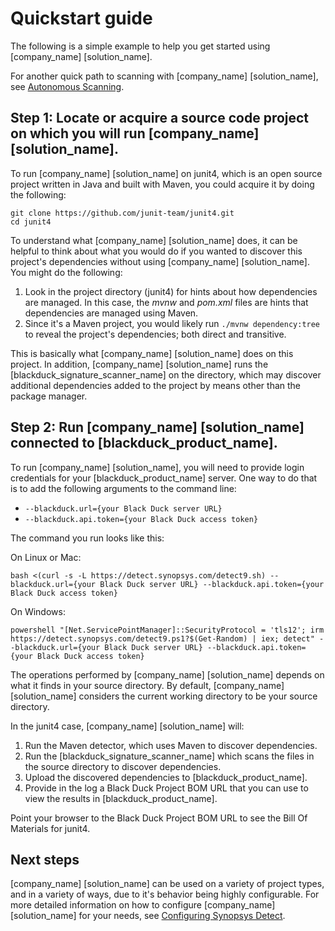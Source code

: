 # Quickstart guide

The following is a simple example to help you get started using [company_name] [solution_name].

<note type="hint">For another quick path to scanning with [company_name] [solution_name], see [Autonomous Scanning](../runningdetect/autonomousscan.dita).

## Step 1: Locate or acquire a source code project on which you will run [company_name] [solution_name].

To run [company_name] [solution_name] on junit4, which is an open source project written in Java and built with Maven, you could acquire
it by doing the following:
```
git clone https://github.com/junit-team/junit4.git
cd junit4
```

To understand what [company_name] [solution_name] does, it can be helpful to think about what you would do if you wanted to discover this
project's dependencies without using [company_name] [solution_name]. You might do the following:

1. Look in the project directory (junit4) for hints about how dependencies are managed. In this case, the *mvnw* and *pom.xml* files are hints that dependencies are managed using Maven.
1. Since it's a Maven project, you would likely run `./mvnw dependency:tree` to reveal the project's dependencies; both direct and transitive.

This is basically what [company_name] [solution_name] does on this project. In addition, [company_name] [solution_name] runs the
[blackduck_signature_scanner_name] on the directory, which may discover additional dependencies
added to the project by means other than the package manager.

## Step 2: Run [company_name] [solution_name] connected to [blackduck_product_name].

To run [company_name] [solution_name], you will need to provide login credentials for your [blackduck_product_name]
server. One way to do that is to add the following arguments to the command line:

* `--blackduck.url={your Black Duck server URL}`
* `--blackduck.api.token={your Black Duck access token}`

The command you run looks like this:

On Linux or Mac:

````
bash <(curl -s -L https://detect.synopsys.com/detect9.sh) --blackduck.url={your Black Duck server URL} --blackduck.api.token={your Black Duck access token}
````

On Windows:

````
powershell "[Net.ServicePointManager]::SecurityProtocol = 'tls12'; irm https://detect.synopsys.com/detect9.ps1?$(Get-Random) | iex; detect" --blackduck.url={your Black Duck server URL} --blackduck.api.token={your Black Duck access token}
````

The operations performed by [company_name] [solution_name] depends on what it finds in your source directory.
By default, [company_name] [solution_name] considers the current working directory to be your source directory.

In the junit4 case, [company_name] [solution_name] will:

1. Run the Maven detector, which uses Maven to discover dependencies.
2. Run the [blackduck_signature_scanner_name] which scans the files in the source directory to discover dependencies.
3. Upload the discovered dependencies to [blackduck_product_name].
4. Provide in the log a Black Duck Project BOM URL that you can use to view the results in [blackduck_product_name].

Point your browser to the Black Duck Project BOM URL to see the Bill Of Materials for junit4.

## Next steps

[company_name] [solution_name] can be used on a variety of project types, and in a variety of ways, due to it's behavior being highly configurable.
For more detailed information on how to configure [company_name] [solution_name] for your needs, see [Configuring Synopsys Detect](../configuring/overview.md).

